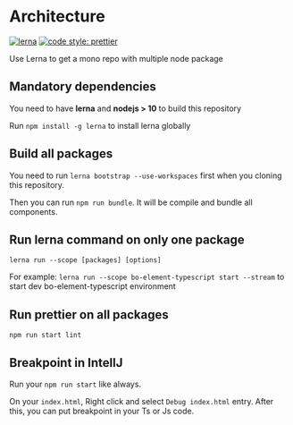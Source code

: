 # Architecture

[![lerna](https://img.shields.io/badge/maintained%20with-lerna-cc00ff.svg)](https://lerna.js.org/)
[![code style: prettier](https://img.shields.io/badge/code_style-prettier-ff69b4.svg?style=flat-square)](https://github.com/prettier/prettier)

Use Lerna to get a mono repo with multiple node package

## Mandatory dependencies

You need to have **lerna** and **nodejs > 10** to build this repository

Run `npm install -g lerna` to install lerna globally
    

## Build all packages

You need to run `lerna bootstrap --use-workspaces` first when you cloning this repository.

Then you can run `npm run bundle`. It will be compile and bundle all components.
    
    
## Run lerna command on only one package

    lerna run --scope [packages] [options]
    
For example: `lerna run --scope bo-element-typescript start --stream` to start dev bo-element-typescript environment
    
    
## Run prettier on all packages

    npm run start lint
    
    
## Breakpoint in IntellJ

Run your `npm run start` like always.

On your `index.html`, Right click and select `Debug index.html` entry. After this, you can put breakpoint in your Ts or Js code.

<!-- Comments on purpose
   ## Publish
   
   To make this module available on npm registry, run:
    
       npm publish
       
   To unpublished a version run:
   
       npm unpublish <package>@<version>
   
   ## Release
   
   To release a new version on this component, run this following command:
   
       npm run release -- major|minor|patch
       
   During development phase, you can run 
   
       npm run release -- <suffix>
-->